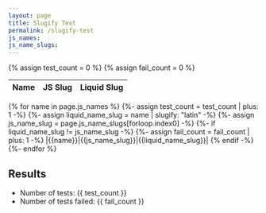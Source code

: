 ```yaml
---
layout: page
title: Slugify Test
permalink: /slugify-test
js_names:
js_name_slugs:
---
```

{% assign test_count = 0 %}
{% assign fail_count = 0 %}

|Name|JS Slug|Liquid Slug|
|:--:|:-----:|:---------:|
{% for name in page.js_names %}
  {%- assign test_count = test_count | plus: 1 -%}
  {%- assign liquid_name_slug = name | slugify: "latin" -%}
  {%- assign js_name_slug = page.js_name_slugs[forloop.index0] -%}
  {%- if liquid_name_slug != js_name_slug -%}
    {%- assign fail_count = fail_count | plus: 1 -%}
|{{name}}|{{js_name_slug}}|{{liquid_name_slug}}|
  {% endif -%}
{%- endfor %}

## Results

- Number of tests: {{ test_count }}
- Number of tests failed: {{ fail_count }}
